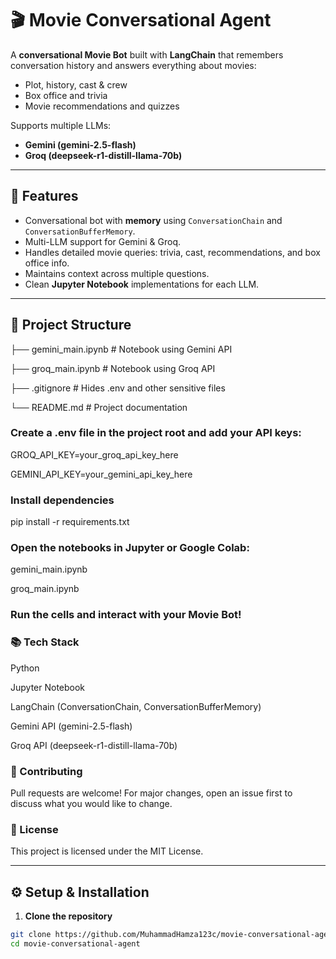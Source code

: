 # 🎬 Movie Conversational Agent

A **conversational Movie Bot** built with **LangChain** that remembers conversation history and answers everything about movies:  
- Plot, history, cast & crew  
- Box office and trivia  
- Movie recommendations and quizzes  

Supports multiple LLMs:  
- **Gemini (gemini-2.5-flash)**  
- **Groq (deepseek-r1-distill-llama-70b)**  

---

## 🚀 Features
- Conversational bot with **memory** using `ConversationChain` and `ConversationBufferMemory`.
- Multi-LLM support for Gemini & Groq.
- Handles detailed movie queries: trivia, cast, recommendations, and box office info.
- Maintains context across multiple questions.
- Clean **Jupyter Notebook** implementations for each LLM.

---

## 📂 Project Structure

├── gemini_main.ipynb # Notebook using Gemini API

├── groq_main.ipynb # Notebook using Groq API

├── .gitignore # Hides .env and other sensitive files

└── README.md # Project documentation

### Create a .env file in the project root and add your API keys:
GROQ_API_KEY=your_groq_api_key_here

GEMINI_API_KEY=your_gemini_api_key_here

### Install dependencies

pip install -r requirements.txt


### Open the notebooks in Jupyter or Google Colab:

gemini_main.ipynb

groq_main.ipynb

### Run the cells and interact with your Movie Bot!


### 📚 Tech Stack

Python

Jupyter Notebook

LangChain (ConversationChain, ConversationBufferMemory)

Gemini API (gemini-2.5-flash)

Groq API (deepseek-r1-distill-llama-70b)

 ### 🤝 Contributing

Pull requests are welcome! For major changes, open an issue first to discuss what you would like to change.

### 📜 License

This project is licensed under the MIT License.




---

## ⚙️ Setup & Installation

1. **Clone the repository**
```bash
git clone https://github.com/MuhammadHamza123c/movie-conversational-agent.git
cd movie-conversational-agent
